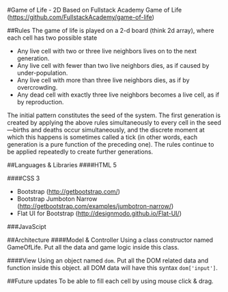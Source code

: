 #Game of Life - 2D
Based on Fullstack Academy Game of Life (https://github.com/FullstackAcademy/game-of-life)

##Rules
The game of life is played on a 2-d board (think 2d array), where each cell has two possible state

* Any live cell with two or three live neighbors lives on to the next generation.
* Any live cell with fewer than two live neighbors dies, as if caused by under-population.
* Any live cell with more than three live neighbors dies, as if by overcrowding.
* Any dead cell with exactly three live neighbors becomes a live cell, as if by reproduction.

The initial pattern constitutes the seed of the system. The first generation is created by applying the above rules simultaneously to every cell in the seed—births and deaths occur simultaneously, and the discrete moment at which this happens is sometimes called a tick (in other words, each generation is a pure function of the preceding one). The rules continue to be applied repeatedly to create further generations.

##Languages & Libraries
####HTML 5

####CSS 3
* Bootstrap (http://getbootstrap.com/)
* Bootstrap Jumboton Narrow (http://getbootstrap.com/examples/jumbotron-narrow/)
* Flat UI for Bootstrap (http://designmodo.github.io/Flat-UI/)

###JavaScipt

##Architecture
####Model & Controller
Using a class constructor named GameOfLife.  Put all the data and game logic inside this class.

####View
Using an object named `dom`.  Put all the DOM related data and function inside this object.  all DOM data will have this syntax `dom['input']`.

##Future updates
To be able to fill each cell by using mouse click & drag.